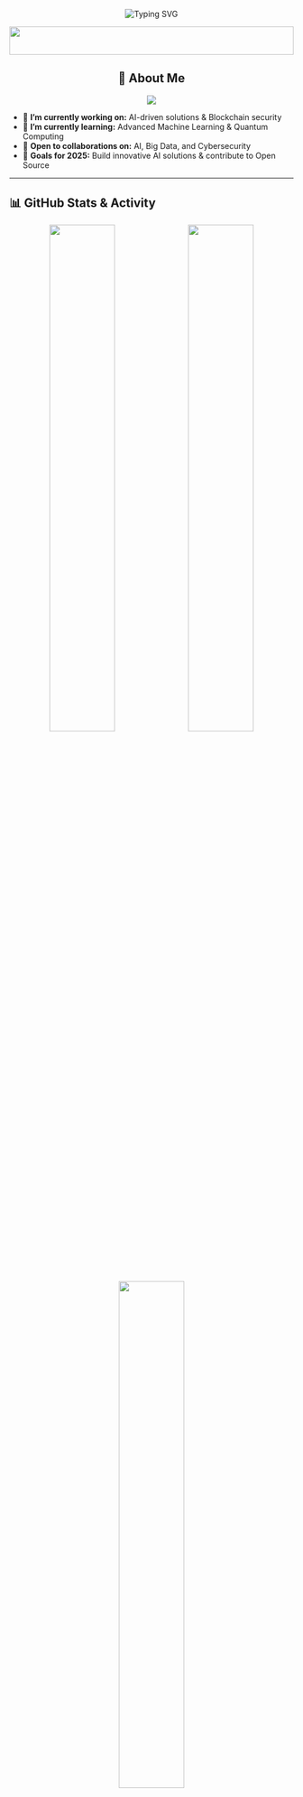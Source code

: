 <!-- Animated Gradient Background -->
<p align="center">
  <img src="https://readme-typing-svg.demolab.com?font=Fira+Code&weight=600&size=30&pause=1000&color=FFD700&center=true&vCenter=true&width=900&lines=Hey+There!+👋+Welcome+to+My+GitHub+Universe;AI+Enthusiast+%7C+ML+Practitioner+%7C+Full-Stack+Developer;Building+Intelligent+Systems+🚀;Lifelong+Learner+and+Tech+Explorer+🌍;Let's+Innovate+Together!+🔥" alt="Typing SVG" />
</p>

<!-- Fancy Divider -->
<p align="center">
  <img src="https://raw.githubusercontent.com/amandk1991/amandk1991/main/assets/wave.svg" width="100%" height="50px" />
</p>

<!-- About Me -->
<h2 align="center">🌟 About Me</h2>
<p align="center">
  <img src="https://capsule-render.vercel.app/api?type=waving&color=0:FF0080,100:39FF14&height=200&section=header&text=🚀%20Amanulla%20Kesaratti!%20🚀&fontSize=40&fontColor=FFFFFF&animation=fadeIn" />
</p>

- 🔭 **I’m currently working on:** AI-driven solutions & Blockchain security
- 🌱 **I’m currently learning:** Advanced Machine Learning & Quantum Computing
- 🤝 **Open to collaborations on:** AI, Big Data, and Cybersecurity
- 🎯 **Goals for 2025:** Build innovative AI solutions & contribute to Open Source

---

## 📊 **GitHub Stats & Activity**

<p align="center">
  <img src="https://github-readme-stats.vercel.app/api?username=amandk1991&show_icons=true&theme=nightowl&hide_border=true&bg_color=0D1117&text_color=39FF14&title_color=FF00FF&icon_color=FFDD00" width="48%" />
  <img src="https://github-readme-streak-stats.herokuapp.com?user=amandk1991&theme=holi-theme&hide_border=true&background=0D1117&ring=FF00FF&fire=FFDD00&currStreakLabel=39FF14" width="48%" />
  <img src="https://github-readme-stats.vercel.app/api/top-langs/?username=amandk1991&layout=compact&theme=midnight-purple&hide_border=true&bg_color=0D1117&title_color=FF00FF&text_color=39FF14" width="48%" />
</p>

---

## 🎭 **Activity Graph**
<p align="center">
  <img src="https://github-readme-activity-graph.vercel.app/graph?username=amandk1991&theme=react-dark&bg_color=0D1117&color=39FF14&line=FF00FF&point=FFDD00&area=true&hide_border=true" width="100%" />
</p>

---

## 🚀 **Projects & Deployments**
- 🔐 **[SQL + HiveQL Compiler](https://your-deployment-link.com)** - Interactive compiler for HiveQL queries **[🔗 Try it Here!](https://your-deployment-link.com)**  
- 🖥️ **[Hybrid AES-DES Encryption](https://github.com/your-repo)** - Secure file encryption  
- 🌍 **[TOUREXX](https://github.com/your-repo)** - AI-powered travel recommendations  
- 🧠 **[MRI Image Generation with WGANs](https://github.com/your-repo)** - AI for MRI augmentation  

---

## 🎮 **Fun Fact:**
🔹 Did you know? **Neural networks are inspired by the human brain but work 1 million times faster!** 🤯  

<!-- Fancy Footer Divider -->
<p align="center">
  <img src="https://raw.githubusercontent.com/amandk1991/amandk1991/main/assets/wave.svg" width="100%" height="50px" />
</p>

<!-- Profile Views & Contact -->
<p align="center">
  <img src="https://komarev.com/ghpvc/?username=amandk1991&label=Profile+Views&color=ff69b4&style=flat" alt="profile views" />
  <br>
  📫 **Reach Me At:**  
  <a href="mailto:aman.at.job.02@gmail.com"><img src="https://img.shields.io/badge/Gmail-D14836?style=for-the-badge&logo=gmail&logoColor=white"></a>
  <a href="https://linkedin.com/in/your-linkedin"><img src="https://img.shields.io/badge/LinkedIn-0077B5?style=for-the-badge&logo=linkedin&logoColor=white"></a>
</p>
